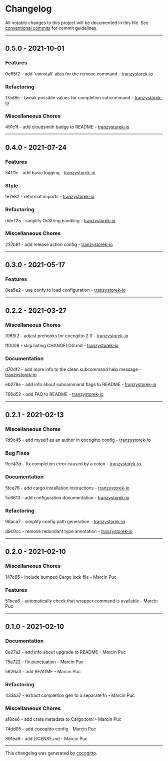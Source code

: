 # Changelog
All notable changes to this project will be documented in this file. See [conventional commits](https://www.conventionalcommits.org/) for commit guidelines.

- - -
## 0.5.0 - 2021-10-01


### Features

0e65f2 - add 'uninstall' alias for the remove command - [tranzystorek-io](https://github.com/tranzystorek-io)


### Refactoring

17ad8e - tweak possible values for completion subcommand - [tranzystorek-io](https://github.com/tranzystorek-io)


### Miscellaneous Chores

491c1f - add cloudsmith badge to README - [tranzystorek-io](https://github.com/tranzystorek-io)


- - -
## 0.4.0 - 2021-07-24


### Features

541f1e - add basic logging - [tranzystorek-io](https://github.com/tranzystorek-io)


### Style

fe7e82 - reformat imports - [tranzystorek-io](https://github.com/tranzystorek-io)


### Refactoring

dde725 - simplify OsString handling - [tranzystorek-io](https://github.com/tranzystorek-io)


### Miscellaneous Chores

237b8f - add release action config - [tranzystorek-io](https://github.com/tranzystorek-io)


- - -
## 0.3.0 - 2021-05-17


### Features

8ea5e2 - use confy to load configuration - [tranzystorek-io](https://github.com/tranzystorek-io)


- - -
## 0.2.2 - 2021-03-27


### Miscellaneous Chores

f063f2 - adjust prehooks for cocogitto 2.0 - [tranzystorek-io](https://github.com/tranzystorek-io)

ff0008 - skip linting CHANGELOG.md - [tranzystorek-io](https://github.com/tranzystorek-io)


### Documentation

d70df2 - add more info to the clean subcommand help message - [tranzystorek-io](https://github.com/tranzystorek-io)

eb278e - add info about subcommand flags to README - [tranzystorek-io](https://github.com/tranzystorek-io)

766d52 - add FAQ to README - [tranzystorek-io](https://github.com/tranzystorek-io)


- - -
## 0.2.1 - 2021-02-13


### Miscellaneous Chores

7d9c45 - add myself as an author in cocogitto config - [tranzystorek-io](https://github.com/tranzystorek-io)


### Bug Fixes

9ce43d - fix completion error caused by a colon - [tranzystorek-io](https://github.com/tranzystorek-io)


### Documentation

5fee76 - add cargo installation instructions - [tranzystorek-io](https://github.com/tranzystorek-io)

5c6613 - add configuration documentation - [tranzystorek-io](https://github.com/tranzystorek-io)


### Refactoring

96aca7 - simplify config path generation - [tranzystorek-io](https://github.com/tranzystorek-io)

d9c0cc - remove redundant type annotation - [tranzystorek-io](https://github.com/tranzystorek-io)


- - -
## 0.2.0 - 2021-02-10


### Miscellaneous Chores

147c65 - include bumped Cargo.lock file - Marcin Puc


### Features

51bea6 - automatically check that wrapper command is available - Marcin Puc


- - -
## 0.1.0 - 2021-02-10


### Documentation

6e27a2 - add info about upgrade to README - Marcin Puc

75a722 - fix punctuation - Marcin Puc

5626a3 - add README - Marcin Puc


### Refactoring

433ba7 - extract completion gen to a separate fn - Marcin Puc


### Miscellaneous Chores

af8ce6 - add crate metadata to Cargo.toml - Marcin Puc

74dd05 - add cocogitto config - Marcin Puc

891ea8 - add LICENSE.md - Marcin Puc


- - -

This changelog was generated by [cocogitto](https://github.com/oknozor/cocogitto).